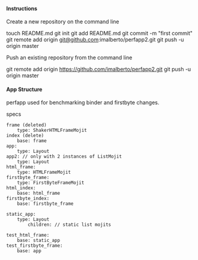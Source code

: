 

#### Instructions


Create a new repository on the command line

touch README.md
git init
git add README.md
git commit -m "first commit"
git remote add origin git@github.com:imalberto/perfapp2.git
git push -u origin master

Push an existing repository from the command line

git remote add origin https://github.com/imalberto/perfapp2.git
git push -u origin master


#### App Structure

perfapp used for benchmarking binder and firstbyte changes.


specs

    frame (deleted)
        type: ShakerHTMLFrameMojit
    index (delete)
        base: frame
    app:
        type: Layout
    app2: // only with 2 instances of ListMojit
        type: Layout
    html_frame:
        type: HTMLFrameMojit
    firstbyte_frame:
        type: FirstByteFrameMojit
    html_index:
        base: html_frame
    firstbyte_index:
        base: firstbyte_frame

    static_app:
        type: Layout
            children: // static list mojits

    test_html_frame:
        base: static_app
    test_firstbyte_frame:
        base: app





